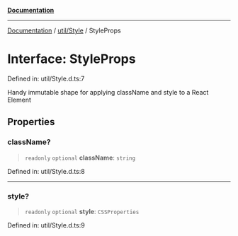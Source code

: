 [**Documentation**](../../../index.md)

***

[Documentation](../../../index.md) / [util/Style](../index.md) / StyleProps

# Interface: StyleProps

Defined in: util/Style.d.ts:7

Handy immutable shape for applying className and style to a React Element

## Properties

### className?

> `readonly` `optional` **className**: `string`

Defined in: util/Style.d.ts:8

***

### style?

> `readonly` `optional` **style**: `CSSProperties`

Defined in: util/Style.d.ts:9

